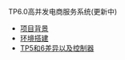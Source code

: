 TP6.0高并发电商服务系统(更新中)

- [项目背景](tp6/background.md)
- [环境搭建](tp6/env.md)
- [TP5和6差异以及控制器](tp6/controller.md)